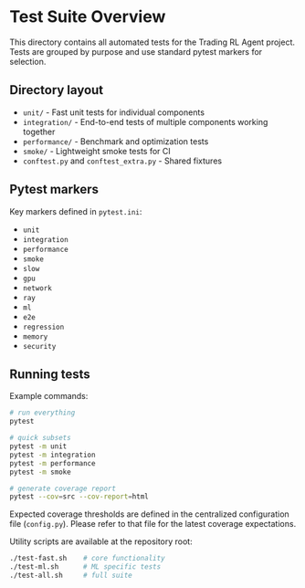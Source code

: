 # Test Suite Overview

This directory contains all automated tests for the Trading RL Agent project. Tests are grouped by purpose and use standard pytest markers for selection.

## Directory layout

- `unit/` - Fast unit tests for individual components
- `integration/` - End-to-end tests of multiple components working together
- `performance/` - Benchmark and optimization tests
- `smoke/` - Lightweight smoke tests for CI
- `conftest.py` and `conftest_extra.py` - Shared fixtures

## Pytest markers

Key markers defined in `pytest.ini`:

- `unit`
- `integration`
- `performance`
- `smoke`
- `slow`
- `gpu`
- `network`
- `ray`
- `ml`
- `e2e`
- `regression`
- `memory`
- `security`

## Running tests

Example commands:

```bash
# run everything
pytest

# quick subsets
pytest -m unit
pytest -m integration
pytest -m performance
pytest -m smoke

# generate coverage report
pytest --cov=src --cov-report=html
```

Expected coverage thresholds are defined in the centralized configuration file (`config.py`). Please refer to that file for the latest coverage expectations.

Utility scripts are available at the repository root:

```bash
./test-fast.sh    # core functionality
./test-ml.sh      # ML specific tests
./test-all.sh     # full suite
```
